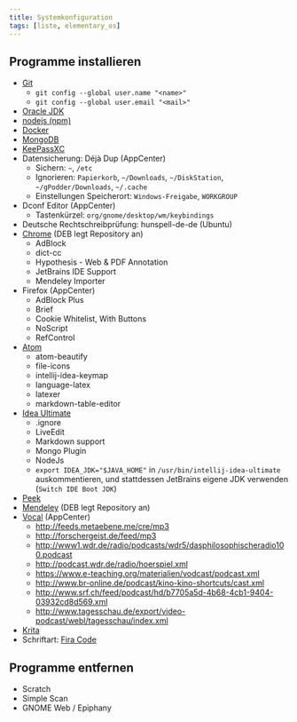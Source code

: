 ```yaml
---
title: Systemkonfiguration
tags: [liste, elementary_os]
---
```


## Programme installieren

-   [Git](https://git-scm.com/download/linux)
    -   `git config --global user.name "<name>"`
    -   `git config --global user.email "<mail>"`
-   [Oracle JDK](https://launchpad.net/~webupd8team/+archive/ubuntu/java)
-   [nodejs (npm)](https://github.com/nodesource/distributions)
-   [Docker](https://docs.docker.com/engine/installation/linux/docker-ce/ubuntu/)
-   [MongoDB](https://docs.mongodb.com/master/tutorial/install-mongodb-on-ubuntu/?_ga=2.2653744.1825266134.1510583058-1462711944.1510583058)
-   [KeePassXC](https://launchpad.net/~phoerious/+archive/ubuntu/keepassxc)
-   Datensicherung: Déjà Dup (AppCenter)
    -   Sichern: `~`, `/etc`
    -   Ignorieren: `Papierkorb`, `~/Downloads`, `~/DiskStation`, `~/gPodder/Downloads`, `~/.cache`
    -   Einstellungen Speicherort: `Windows-Freigabe`, `WORKGROUP`
-   Dconf Editor (AppCenter)
    -   Tastenkürzel: `org/gnome/desktop/wm/keybindings`
-   Deutsche Rechtschreibprüfung: hunspell-de-de (Ubuntu)
-   [Chrome](https://www.google.com/intl/de/chrome/browser/desktop/index.html) (DEB legt Repository an)
    -   AdBlock
    -   dict-cc
    -   Hypothesis - Web & PDF Annotation
    -   JetBrains IDE Support
    -   Mendeley Importer
-   Firefox (AppCenter)
    -   AdBlock Plus
    -   Brief
    -   Cookie Whitelist, With Buttons
    -   NoScript
    -   RefControl
-   [Atom](https://launchpad.net/~webupd8team/+archive/ubuntu/atom?field.series_filter=xenial)
    -   atom-beautify
    -   file-icons
    -   intellij-idea-keymap
    -   language-latex
    -   latexer
    -   markdown-table-editor
-   [Idea Ultimate](https://launchpad.net/~jonas-groeger/+archive/ubuntu/jetbrains)
    -   .ignore
    -   LiveEdit
    -   Markdown support
    -   Mongo Plugin
    -   NodeJs
    -   `export IDEA_JDK="$JAVA_HOME"` in `/usr/bin/intellij-idea-ultimate` auskommentieren, und stattdessen JetBrains eigene JDK verwenden (`Switch IDE Boot JDK`)
-   [Peek](https://code.launchpad.net/~peek-developers/+archive/ubuntu/stable)
-   [Mendeley](https://www.mendeley.com/guides/download-mendeley-desktop/ubuntu/instructions) (DEB legt Repository an)
-   [Vocal](https://github.com/needle-and-thread/vocal) (AppCenter)
    -   <http://feeds.metaebene.me/cre/mp3>
    -   <http://forschergeist.de/feed/mp3>
    -   <http://www1.wdr.de/radio/podcasts/wdr5/dasphilosophischeradio100.podcast>
    -   <http://podcast.wdr.de/radio/hoerspiel.xml>
    -   <https://www.e-teaching.org/materialien/vodcast/podcast.xml>
    -   <http://www.br-online.de/podcast/kino-kino-shortcuts/cast.xml>
    -   <http://www.srf.ch/feed/podcast/hd/b7705a5d-4b68-4cb1-9404-03932cd8d569.xml>
    -   <http://www.tagesschau.de/export/video-podcast/webl/tagesschau/index.xml>
-   [Krita](https://launchpad.net/~kritalime/+archive/ubuntu/ppa)
-   Schriftart: [Fira Code](https://github.com/tonsky/FiraCode/wiki/Linux-instructions)

## Programme entfernen

-  Scratch
-  Simple Scan
-  GNOME Web / Epiphany
